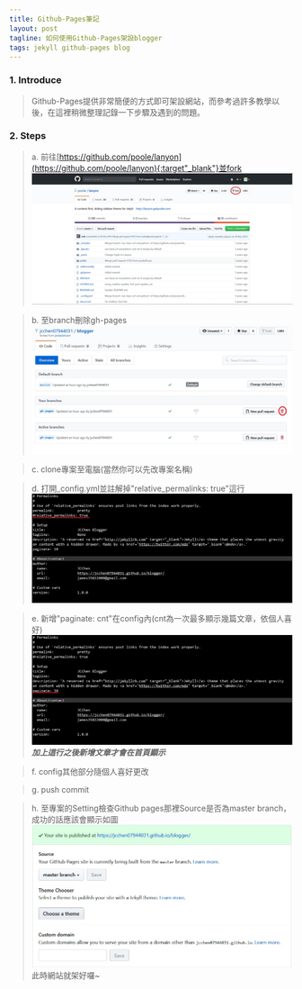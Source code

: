 ```yaml
---
title: Github-Pages筆記
layout: post
tagline: 如何使用Github-Pages架設blogger
tags: jekyll github-pages blog
---
```

### 1. Introduce

>Github-Pages提供非常簡便的方式即可架設網站，而參考過許多教學以後，在這裡稍微整理記錄一下步驟及遇到的問題。

### 2. Steps

>a. 前往[https://github.com/poole/lanyon](https://github.com/poole/lanyon){:target"_blank"}並fork
![fork-lanyon](/assets/img/fork-lanyon.jpg)

>b. 至branch刪除gh-pages
![del-gh-pages](/assets/img/del-gh-pages.jpg)

>c. clone專案至電腦(當然你可以先改專案名稱)

>d. 打開_config.yml並註解掉"relative_permalinks: true"這行
![comment-out-permalinks](/assets/img/comment-out-permalinks.jpg)

>e. 新增"paginate: cnt"在config內(cnt為一次最多顯示幾篇文章，依個人喜好)
![add-paginate](/assets/img/add-paginate.jpg)
***加上這行之後新增文章才會在首頁顯示***

>f. config其他部分隨個人喜好更改

>g. push commit

>h. 至專案的Setting檢查Github pages那裡Source是否為master branch，成功的話應該會顯示如圖
![github-pages-setting](/assets/img/github-pages-setting.jpg)
此時網站就架好囉~